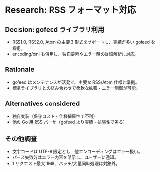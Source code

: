 # Research: RSS フォーマット対応

## Decision: gofeed ライブラリ利用

- RSS1.0, RSS2.0, Atom の主要 3 形式をサポートし、実績が多い gofeed を採用。
- encoding/xml も併用し、独自要素やエラー時の詳細解析に対応。

## Rationale

- gofeed はメンテナンスが活発で、主要な RSS/Atom 仕様に準拠。
- 標準ライブラリとの組み合わせで柔軟な拡張・エラー制御が可能。

## Alternatives considered

- 独自実装（保守コスト・仕様網羅性で不利）
- 他の Go 用 RSS パーサ（gofeed より実績・拡張性で劣る）

## その他調査

- 文字コードは UTF-8 限定とし、他エンコーディングはエラー扱い。
- パース失敗時はエラー内容を明示し、ユーザーに通知。
- 1 リクエスト最大 1MB、バッチ/大量同時処理は対象外。
